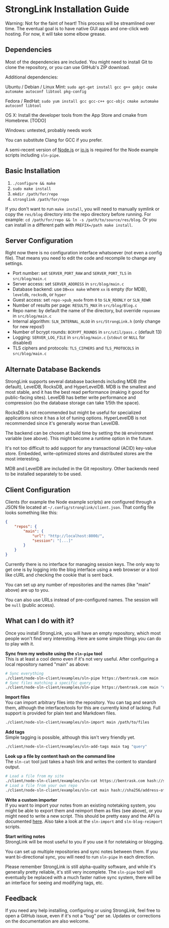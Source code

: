 StrongLink Installation Guide
=============================

Warning: Not for the faint of heart! This process will be streamlined over time. The eventual goal is to have native GUI apps and one-click web hosting. For now, it will take some elbow grease.

Dependencies
------------

Most of the dependencies are included. You might need to install Git to clone the repository, or you can use GitHub's ZIP download.

Additional dependencies:

Ubuntu / Debian / Linux Mint: `sudo apt-get install gcc g++ gobjc cmake automake autoconf libtool pkg-config`

Fedora / RedHat: `sudo yum install gcc gcc-c++ gcc-objc cmake automake autoconf libtool`

OS X: Install the developer tools from the App Store and cmake from Homebrew. [TODO]

Windows: untested, probably needs work

You can substitute Clang for GCC if you prefer.

A semi-recent version of [Node.js](https://nodejs.org/) or [io.js](https://iojs.org/) is required for the Node example scripts including `sln-pipe`.

Basic Installation
------------------

1. `./configure && make`
2. `sudo make install`
3. `mkdir /path/for/repo`
4. `stronglink /path/for/repo`

If you don't want to run `make install`, you will need to manually symlink or copy the `res/blog` directory into the repo directory before running. For example: `cd /path/for/repo && ln -s /path/to/source/res/blog`. Or you can install in a different path with `PREFIX=/path make install`.

Server Configuration
--------------------

Right now there is no configuration interface whatsoever (not even a config file). That means you need to edit the code and recompile to change any settings.

- Port number: set `SERVER_PORT_RAW` and `SERVER_PORT_TLS` in `src/blog/main.c`
- Server access: set `SERVER_ADDRESS` in `src/blog/main.c`
- Database backend: use `DB=xx make` where `xx` is empty (for MDB), `leveldb`, `rocksdb`, or `hyper`
- Guest access: set `repo->pub_mode` from `0` to `SLN_RDONLY` or `SLN_RDWR`
- Number of results per page: `RESULTS_MAX` in `src/blog/Blog.c`
- Repo name: by default the name of the directory, but override `reponame` in `src/blog/main.c`
- Internal algorithm: `SLN_INTERNAL_ALGO` in `src/StrongLink.h` (only change for new repos!)
- Number of bcrypt rounds: `BCRYPT_ROUNDS` in `src/util/pass.c` (default 13)
- Logging: `SERVER_LOG_FILE` in `src/blog/main.c` (`stdout` or `NULL` for disabled)
- TLS ciphers and protocols: `TLS_CIPHERS` and `TLS_PROTOCOLS` in `src/blog/main.c`

Alternate Database Backends
---------------------------

StrongLink supports several database backends including MDB (the default), LevelDB, RocksDB, and HyperLevelDB. MDB is the smallest and most stable, and it has the best read performance (making it good for public-facing sites). LevelDB has better write performance and compression (so the database storage can take 1/5th the space).

RocksDB is not recommended but might be useful for specialized applications since it has a lot of tuning options. HyperLevelDB is not recommended since it's generally worse than LevelDB.

The backend can be chosen at build time by setting the `DB` environment variable (see above). This might become a runtime option in the future.

It's not too difficult to add support for any transactional (ACID) key-value store. Embedded, write-optimized stores and distributed stores are the most interesting.

MDB and LevelDB are included in the Git repository. Other backends need to be installed separately to be used.

Client Configuration
--------------------

Clients (for example the Node example scripts) are configured through a JSON file located at `~/.config/stronglink/client.json`. That config file looks something like this:

```json
{
	"repos": {
		"main": {
			"url": "http://localhost:8000/",
			"session": "[...]"
		}
	}
}
```

Currently there is no interface for managing session keys. The only way to get one is by logging into the blog interface using a web browser or a tool like cURL and checking the cookie that is sent back.

You can set up any number of repositories and the names (like "main" above) are up to you.

You can also use URLs instead of pre-configured names. The session will be `null` (public access).

What can I do with it?
----------------------

Once you install StrongLink, you will have an empty repository, which most people won't find very interesting. Here are some simple things you can do to play with it.

**Sync from my website using the `sln-pipe` tool**  
This is at least a cool demo even if it's not very useful. After configuring a local repository named "main" as above:

```sh
# Sync everything
./client/node-sln-client/examples/sln-pipe https://bentrask.com main
# Sync files matching a specific query
./client/node-sln-client/examples/sln-pipe https://bentrask.com main "query"
```

**Import files**  
You can import arbitrary files into the repository. You can tag and search them, although the interface/tools for this are currently kind of lacking. Full support is provided for plain text and Markdown files.

```sh
./client/node-sln-client/examples/sln-import main /path/to/files
```

**Add tags**  
Simple tagging is possible, although this isn't very friendly yet.

```sh
./client/node-sln-client/examples/sln-add-tags main tag "query"
```

**Look up a file by content hash on the command line**  
The `sln-cat` tool just takes a hash link and writes the content to standard output.

```sh
# Load a file from my site
./client/node-sln-client/examples/sln-cat https://bentrask.com hash://sha256/6834b5440fc88e00a1e7fec197f9f42c72fd92600275ba1afc7704e8e3bcd1ee
# Load a file from your own repo
./client/node-sln-client/examples/sln-cat main hash://sha256/address-of-your-file
```

**Write a custom importer**  
If you want to import your notes from an existing notetaking system, you might be able to export them and reimport them as files (see above), or you might need to write a new script. This should be pretty easy and the API is documented [here](https://github.com/btrask/stronglink/blob/master/client/README.md). Also take a look at the `sln-import` and `sln-blog-reimport` scripts.

**Start writing notes**  
StrongLink will be most useful to you if you use it for notetaking or blogging.

You can set up multiple repositories and sync notes between them. If you want bi-directional sync, you will need to run `sln-pipe` in each direction.

Please remember StrongLink is still alpha-quality software, and while it's generally pretty reliable, it's still very incomplete. The `sln-pipe` tool will eventually be replaced with a much faster native sync system, there will be an interface for seeing and modifying tags, etc.

Feedback
--------

If you need any help installing, configuring or using StrongLink, feel free to open a GitHub issue, even if it's not a "bug" per se. Updates or corrections on the documentation are also welcome.


